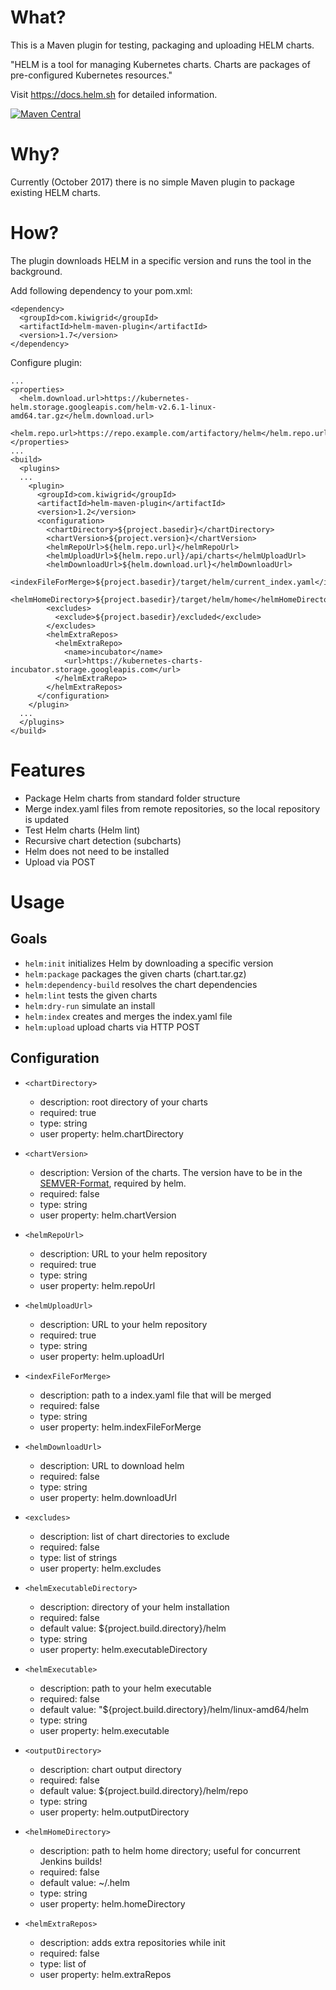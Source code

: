 # What?

This is a Maven plugin for testing, packaging and uploading HELM charts.

"HELM is a tool for managing Kubernetes charts. Charts are packages of pre-configured Kubernetes resources." 

Visit https://docs.helm.sh for detailed information.

[![Maven Central](https://maven-badges.herokuapp.com/maven-central/com.kiwigrid/helm-maven-plugin/badge.svg)](https://maven-badges.herokuapp.com/maven-central/com.kiwigrid/helm-maven-plugin)

# Why?

Currently (October 2017) there is no simple Maven plugin to package existing HELM charts.

# How?

The plugin downloads HELM in a specific version and runs the tool in the background.

Add following dependency to your pom.xml:
```
<dependency>
  <groupId>com.kiwigrid</groupId>
  <artifactId>helm-maven-plugin</artifactId>
  <version>1.7</version>
</dependency>
```

Configure plugin:
```
...
<properties>
  <helm.download.url>https://kubernetes-helm.storage.googleapis.com/helm-v2.6.1-linux-amd64.tar.gz</helm.download.url>
  <helm.repo.url>https://repo.example.com/artifactory/helm</helm.repo.url>
</properties>
...
<build>
  <plugins>
  ...
    <plugin>
      <groupId>com.kiwigrid</groupId>
      <artifactId>helm-maven-plugin</artifactId>
      <version>1.2</version>
      <configuration>
        <chartDirectory>${project.basedir}</chartDirectory>
        <chartVersion>${project.version}</chartVersion>
        <helmRepoUrl>${helm.repo.url}</helmRepoUrl>
        <helmUploadUrl>${helm.repo.url}/api/charts</helmUploadUrl>
        <helmDownloadUrl>${helm.download.url}</helmDownloadUrl>
        <indexFileForMerge>${project.basedir}/target/helm/current_index.yaml</indexFileForMerge>
        <helmHomeDirectory>${project.basedir}/target/helm/home</helmHomeDirectory>
        <excludes>
          <exclude>${project.basedir}/excluded</exclude>
        </excludes>
        <helmExtraRepos>
          <helmExtraRepo>
            <name>incubator</name>
            <url>https://kubernetes-charts-incubator.storage.googleapis.com</url>
          </helmExtraRepo>
        </helmExtraRepos>
      </configuration>
    </plugin>
  ...
  </plugins>
</build>
```

# Features

- Package Helm charts from standard folder structure
- Merge index.yaml files from remote repositories, so the local repository is updated
- Test Helm charts (Helm lint)
- Recursive chart detection (subcharts)
- Helm does not need to be installed
- Upload via POST

# Usage

## Goals

- `helm:init` initializes Helm by downloading a specific version
- `helm:package` packages the given charts (chart.tar.gz)
- `helm:dependency-build` resolves the chart dependencies  
- `helm:lint` tests the given charts
- `helm:dry-run` simulate an install
- `helm:index` creates and merges the index.yaml file
- `helm:upload` upload charts via HTTP POST

## Configuration

- `<chartDirectory>` 
  - description: root directory of your charts
  - required: true
  - type: string
  - user property: helm.chartDirectory

- `<chartVersion>`
  - description: Version of the charts. The version have to be in the [SEMVER-Format](https://semver.org/), required by helm.
  - required: false
  - type: string
  - user property: helm.chartVersion

- `<helmRepoUrl>`
  - description: URL to your helm repository
  - required: true
  - type: string
  - user property: helm.repoUrl

- `<helmUploadUrl>`
  - description: URL to your helm repository
  - required: true
  - type: string
  - user property: helm.uploadUrl

- `<indexFileForMerge>`
  - description: path to a index.yaml file that will be merged
  - required: false
  - type: string
  - user property: helm.indexFileForMerge

- `<helmDownloadUrl>`
  - description: URL to download helm
  - required: false
  - type: string
  - user property: helm.downloadUrl

- `<excludes>`
  - description: list of chart directories to exclude
  - required: false
  - type: list of strings
  - user property: helm.excludes

- `<helmExecutableDirectory>`
  - description: directory of your helm installation
  - required: false
  - default value: ${project.build.directory}/helm
  - type: string
  - user property: helm.executableDirectory

- `<helmExecutable>`
  - description: path to your helm executable
  - required: false
  - default value: "${project.build.directory}/helm/linux-amd64/helm
  - type: string
  - user property: helm.executable

- `<outputDirectory>`
  - description: chart output directory
  - required: false
  - default value: ${project.build.directory}/helm/repo
  - type: string
  - user property: helm.outputDirectory

- `<helmHomeDirectory>`
  - description: path to helm home directory; useful for concurrent Jenkins builds!
  - required: false
  - default value: ~/.helm
  - type: string
  - user property: helm.homeDirectory

- `<helmExtraRepos>`
  - description: adds extra repositories while init
  - required: false
  - type: list of <helmExtraRepo><name></name><url></url></helmExtraRepo>
  - user property: helm.extraRepos 
